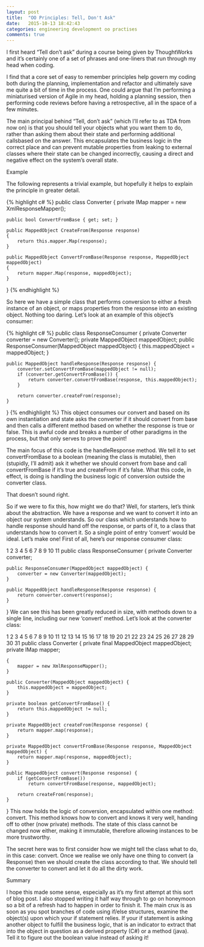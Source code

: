 ```yaml
---
layout: post
title:  "OO Principles: Tell, Don't Ask"
date:   2015-10-13 18:42:43
categories: engineering development oo practises
comments: true
---
```

I first heard “Tell don’t ask” during a course being given by ThoughtWorks and it’s certainly one of a set of phrases and one-liners that run through my head when coding.

I find that a core set of easy to remember principles help govern my coding both during the planning, implementation and refactor and ultimately save me quite a bit of time in the process. One could argue that I’m performing a miniaturised version of Agile in my head, holding a planning session, then performing code reviews before having a retrospective, all in the space of a few minutes.

The main principal behind “Tell, don’t ask” (which I’ll refer to as TDA from now on) is that you should tell your objects what you want them to do, rather than asking them about their state and performing additional callsbased on the answer. This encapsulates the business logic in the correct place and can prevent mutable properties from leaking to external classes where their state can be changed incorrectly, causing a direct and negative effect on the system’s overall state.

Example

The following represents a trivial example, but hopefully it helps to explain the principle in greater detail.

{% highlight c# %}
public class Converter 
{
    private IMap mapper = new XmlResponseMapper();
    
    public bool ConvertFromBase { get; set; }
 
    public MappedObject CreateFrom(Response response) 
    {
        return this.mapper.Map(response);
    }
 
    public MappedObject ConvertFromBase(Response response, MappedObject mappedObject) 
    {
        return mapper.Map(response, mappedObject);
    }
}
{% endhighlight %}

So here we have a simple class that performs conversion to either a fresh instance of an object, or maps properties from the response into an existing object. Nothing too daring. Let’s look at an example of this object’s consumer:

{% highlight c# %}
public class ResponseConsumer 
{
    private Converter converter = new Converter();
    private MappedObject mappedObject;
    public ResponseConsumer(MappedObject mappedObject) {
        this.mappedObject = mappedObject;
    }
 
    public MappedObject handleResponse(Response response) {
        converter.setConvertFromBase(mappedObject != null);
        if (converter.getConvertFromBase()) {
            return converter.convertFromBase(response, this.mappedObject);
        }
 
        return converter.createFrom(response);
    }
}
{% endhighlight %}
This object consumes our convert and based on its own instantiation and state asks the converter if it should convert from base and then calls a different method based on whether the response is true or false. This is awful code and breaks a number of other paradigms in the process, but that only serves to prove the point!

The main focus of this code is the handleResponse method. We tell it to set convertFromBase to a boolean (meaning the class is mutable), then (stupidly, I’ll admit) ask it whether we should convert from base and call convertFromBase if it’s true and createFrom if it’s false. What this code, in effect, is doing is handling the business logic of conversion outside the converter class.

That doesn’t sound right.

So if we were to fix this, how might we do that? Well, for starters, let’s think about the abstraction. We have a response and we want to convert it into an object our system understands. So our class which understands how to handle response should hand off the response, or parts of it, to a class that understands how to convert it. So a single point of entry ‘convert’ would be ideal. Let’s make one! First of all, here’s our response consumer class:

1
2
3
4
5
6
7
8
9
10
11
public class ResponseConsumer {
    private Converter converter;
 
    public ResponseConsumer(MappedObject mappedObject) {
        converter = new Converter(mappedObject);
    }
 
    public MappedObject handleResponse(Response response) {
        return converter.convert(response);
    }
}
We can see this has been greatly reduced in size, with methods down to a single line, including our new ‘convert’ method. Let’s look at the converter class:

1
2
3
4
5
6
7
8
9
10
11
12
13
14
15
16
17
18
19
20
21
22
23
24
25
26
27
28
29
30
31
public class Converter {
    private final MappedObject mappedObject;
    private IMap mapper;
 
    {
        mapper = new XmlResponseMapper();
    }
 
    public Converter(MappedObject mappedObject) {
        this.mappedObject = mappedObject;
    }
 
    private boolean getConvertFromBase() {
        return this.mappedObject != null;
    }
 
    private MappedObject createFrom(Response response) {
        return mapper.map(response);
    }
 
    private MappedObject convertFromBase(Response response, MappedObject mappedObject) {
        return mapper.map(response, mappedObject);
    }
 
    public MappedObject convert(Response response) {
        if (getConvertFromBase())
            return convertFromBase(response, mappedObject);
 
        return createFrom(response);
    }
}
This now holds the logic of conversion, encapsulated within one method: convert. This method knows how to convert and knows it very well, handing off to other (now private) methods. The state of this class cannot be changed now either, making it immutable, therefore allowing instances to be more trustworthy.

The secret here was to first consider how we might tell the class what to do, in this case: convert. Once we realise we only have one thing to convert (a Response) then we should create the class according to that. We should tell the converter to convert and let it do all the dirty work.

Summary

I hope this made some sense, especially as it’s my first attempt at this sort of blog post. I also stopped writing it half way through to go on honeymoon so a bit of a refresh had to happen in order to finish it. The main crux is as soon as you spot branches of code using if/else structures, examine the object(s) upon which your if statement relies. If your if statement is asking another object to fulfill the business logic, that is an indicator to extract that into the object in question as a derived property (C#) or a method (java). Tell it to figure out the boolean value instead of asking it!